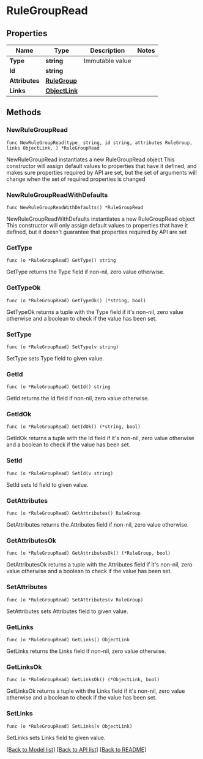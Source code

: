 # RuleGroupRead

## Properties

Name | Type | Description | Notes
------------ | ------------- | ------------- | -------------
**Type** | **string** | Immutable value | 
**Id** | **string** |  | 
**Attributes** | [**RuleGroup**](RuleGroup.md) |  | 
**Links** | [**ObjectLink**](ObjectLink.md) |  | 

## Methods

### NewRuleGroupRead

`func NewRuleGroupRead(type_ string, id string, attributes RuleGroup, links ObjectLink, ) *RuleGroupRead`

NewRuleGroupRead instantiates a new RuleGroupRead object
This constructor will assign default values to properties that have it defined,
and makes sure properties required by API are set, but the set of arguments
will change when the set of required properties is changed

### NewRuleGroupReadWithDefaults

`func NewRuleGroupReadWithDefaults() *RuleGroupRead`

NewRuleGroupReadWithDefaults instantiates a new RuleGroupRead object
This constructor will only assign default values to properties that have it defined,
but it doesn't guarantee that properties required by API are set

### GetType

`func (o *RuleGroupRead) GetType() string`

GetType returns the Type field if non-nil, zero value otherwise.

### GetTypeOk

`func (o *RuleGroupRead) GetTypeOk() (*string, bool)`

GetTypeOk returns a tuple with the Type field if it's non-nil, zero value otherwise
and a boolean to check if the value has been set.

### SetType

`func (o *RuleGroupRead) SetType(v string)`

SetType sets Type field to given value.


### GetId

`func (o *RuleGroupRead) GetId() string`

GetId returns the Id field if non-nil, zero value otherwise.

### GetIdOk

`func (o *RuleGroupRead) GetIdOk() (*string, bool)`

GetIdOk returns a tuple with the Id field if it's non-nil, zero value otherwise
and a boolean to check if the value has been set.

### SetId

`func (o *RuleGroupRead) SetId(v string)`

SetId sets Id field to given value.


### GetAttributes

`func (o *RuleGroupRead) GetAttributes() RuleGroup`

GetAttributes returns the Attributes field if non-nil, zero value otherwise.

### GetAttributesOk

`func (o *RuleGroupRead) GetAttributesOk() (*RuleGroup, bool)`

GetAttributesOk returns a tuple with the Attributes field if it's non-nil, zero value otherwise
and a boolean to check if the value has been set.

### SetAttributes

`func (o *RuleGroupRead) SetAttributes(v RuleGroup)`

SetAttributes sets Attributes field to given value.


### GetLinks

`func (o *RuleGroupRead) GetLinks() ObjectLink`

GetLinks returns the Links field if non-nil, zero value otherwise.

### GetLinksOk

`func (o *RuleGroupRead) GetLinksOk() (*ObjectLink, bool)`

GetLinksOk returns a tuple with the Links field if it's non-nil, zero value otherwise
and a boolean to check if the value has been set.

### SetLinks

`func (o *RuleGroupRead) SetLinks(v ObjectLink)`

SetLinks sets Links field to given value.



[[Back to Model list]](../README.md#documentation-for-models) [[Back to API list]](../README.md#documentation-for-api-endpoints) [[Back to README]](../README.md)


